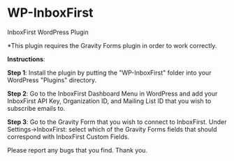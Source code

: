 # WP-InboxFirst
InboxFirst WordPress Plugin

*This plugin requires the Gravity Forms plugin in order to work correctly.

<b>Instructions</b>:

<b>Step 1</b>: Install the plugin by putting the "WP-InboxFirst" folder into your WordPress "Plugins" directory.

<b>Step 2</b>: Go to the InboxFirst Dashboard Menu in WordPress and add your InboxFirst API Key, Organization ID, and Mailing List ID that you wish to subscribe emails to.

<b>Step 3</b>: Go to the Gravity Form that you wish to connect to InboxFirst.  Under Settings->InboxFirst: select which of the Gravity Forms fields that should correspond with InboxFirst Custom Fields.

Please report any bugs that you find. Thank you.
